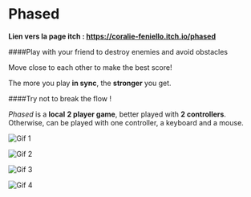 # Phased

**Lien vers la page itch : https://coralie-feniello.itch.io/phased**

####Play with your friend to destroy enemies and avoid obstacles

Move close to each other to make the best score!

The more you play **in sync**, the **stronger** you get.   

####Try not to break the flow !

*Phased* is a **local** **2 player game**, better played with **2 controllers**. Otherwise, can be played with one controller, a keyboard and a mouse.

![Gif 1](.\Assets\_Project\Gifs\dK1SDu.gif)

![Gif 2](.\Assets\_Project\Gifs\HYjFwS.gif)

![Gif 3](.\Assets\_Project\Gifs\W4Tnsl.gif)

![Gif 4](.\Assets\_Project\Gifs\zZ6Hov.gif)